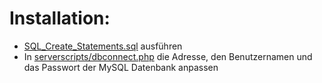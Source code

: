 # Installation:
- [SQL_Create_Statements.sql](SQL_Create_Statements.sql) ausführen
- In [serverscripts/dbconnect.php](serverscripts/dbconnect.php) die Adresse, den Benutzernamen und das Passwort der MySQL Datenbank anpassen

